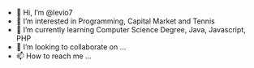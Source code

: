 - 👋 Hi, I’m @levio7
- 👀 I’m interested in Programming, Capital Market and Tennis
- 🌱 I’m currently learning Computer Science Degree, Java, Javascript, PHP
- 💞️ I’m looking to collaborate on ...
- 📫 How to reach me ...

<!---
levio7/levio7 is a ✨ special ✨ repository because its `README.md` (this file) appears on your GitHub profile.
You can click the Preview link to take a look at your changes.
--->
